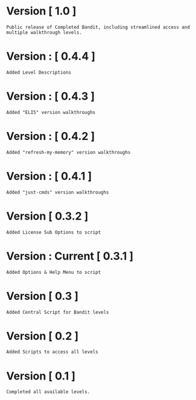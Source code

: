 # Version [ 1.0 ] 
    Public release of Completed Bandit, including streamlined access and multiple walkthrough levels.
# Version : [ 0.4.4 ]
    Added Level Descriptions
# Version : [ 0.4.3 ]
    Added "ELI5" version walkthroughs
# Version : [ 0.4.2 ]
    Added "refresh-my-memory" version walkthroughs
# Version : [ 0.4.1 ]
    Added "just-cmds" version walkthroughs
# Version [ 0.3.2 ]
    Added License Sub Options to script
# Version : Current [ 0.3.1 ]
    Added Options & Help Menu to script
# Version [ 0.3 ]
    Added Central Script for Bandit levels
# Version [ 0.2 ]
    Added Scripts to access all levels
# Version [ 0.1 ]
    Completed all available levels.
